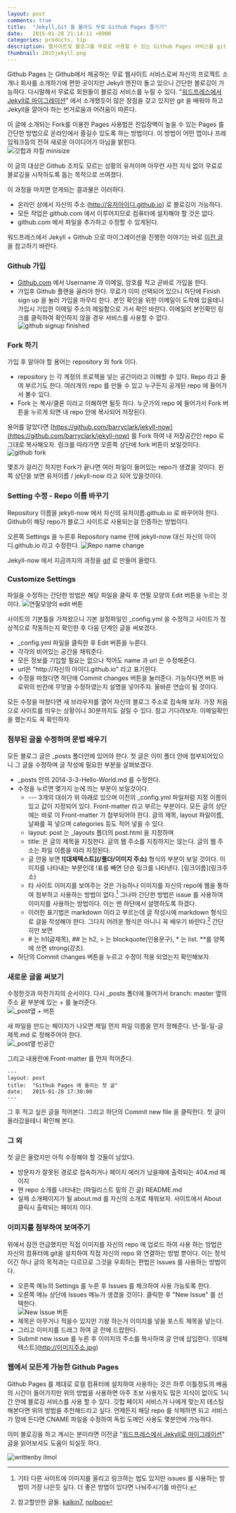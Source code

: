 ```yaml
---
layout: post
comments: true
title:  "Jekyll,Git 을 몰라도 무료 Github Pages 즐기기"
date:   2015-01-28 21:14:11 +0900
categories: products, tip
description: 웹사이트및 블로그를 무료로 사용할 수 있는 Github Pages 서비스를 git 이나 명령어를 모르더래도 사용하는 방법.
thumbnail: 2015jekyll.png
---
```

Github Pages 는 Github에서 제공하는 무료 웹사이트 서비스로써 자신의 프로젝트 소개나 회사를 소개하기에 편한 곳이지만 Jekyll 엔진이 돌고 있으니 간단한 블로깅이 가능하다.  다시말해서 무료로 회원들이 블로깅 서비스를 누릴 수 있다.  "[워드프레스에서 Jekyll로 마이그레이션](http://ilmol.com/2015/01/%EC%9B%8C%EB%93%9C%ED%94%84%EB%A0%88%EC%8A%A4%EC%97%90%EC%84%9C%20Jekyll%EB%A1%9C%20%EB%A7%88%EC%9D%B4%EA%B7%B8%EB%A0%88%EC%9D%B4%EC%85%98.html)" 에서 소개했듯이 많은 장점을 갖고 있지만 git 을 배워야 하고 Jekyll을 깔아야 하는 번거로움과 어려움이 따른다.

이 글에 소개되는 Fork를 이용한 Pages 사용법은 진입장벽이 높을 수 있는 Pages 를 간단한 방법으로 온라인에서 즐길수 있도록 하는 방법이다.  이 방법이 어떤 앱이나 프레임워크등의 전혀 새로운 아이디어가 아님을 밝힌다.  
![깃헙과 자킬 minisize](/assets/img/blog/octojekyll.png)


이 글의 대상은 Github 조차도 모르는 상황의 유저이며 아무런 사전 지식 없이 무료로 블로깅을 시작하도록 돕는 목적으로 쓰여졌다.

이 과정을 마치면 얻게되는 결과물은 이러하다.

* 온라인 상에서 자신의 주소 (http://유저아이디.github.io) 로 블로깅이 가능하다.
* 모든 작업은 github.com 에서 이루어지므로 컴퓨터에 설치해야 할 것은 없다.
* github.com 에서 파일을 추가하고 수정할 수 있게된다.


워드프레스에서 Jekyll + Github 으로 마이그레이션을 진행한 이야기는 바로 [이전 글](http://ilmol.com/2015/01/%EC%9B%8C%EB%93%9C%ED%94%84%EB%A0%88%EC%8A%A4%EC%97%90%EC%84%9C%20Jekyll%EB%A1%9C%20%EB%A7%88%EC%9D%B4%EA%B7%B8%EB%A0%88%EC%9D%B4%EC%85%98.html)을 참고하기 바란다.


### Github 가입
* [Github.com](http://github.com) 에서 Username 과 이메일, 암호를 적고 곧바로 가입을 한다.  
* 가입후 Github 플랜을 골라야 한다.  무료가 이미 선택되어 있으니 하단에 Finish sign up 을 눌러 가입을 마무리 한다.  본인 확인을 위한 이메일이 도착해 있을테니 가입시 기입한 이메일 주소의 메일함으로 가서 확인 바란다.  이메일의 본인확인 링크를 클릭하여 확인하지 않을 경우 서비스를 사용할 수 없다.
![github signup finished](/assets/img/blog/2015finishgit.png)


### Fork 하기
가입 후 알아야 할 용어는 repository 와 fork 이다.

  * repository 는 각 계정의 프로젝을 넣는 공간이라고 이해할 수 있다.  Repo 라고 줄여 부르기도 한다.  여러개의 repo 를 만들 수 있고 누구든지 공개된 repo 에 들어가서 볼수 있다.
  * Fork 는 복사/클론 이라고 이해하면 될듯 하다.  누군가의 repo 에 들어가서 Fork 버튼을 누르게 되면 내 repo 안에 복사되어 저장된다.
 
용어를 알았다면 [https://github.com/barryclark/jekyll-now](https://github.com/barryclark/jekyll-now) 를 Fork 하여 내 저장공간인 repo 로 그대로 복사해오자.  링크를 따라가면 오른쪽 상단에 fork 버튼이 보일것이다. 
![github fork](/assets/img/blog/2015fork.png)
 
몇초가 걸리긴 하지만 Fork가 끝나면 여러 파일이 들어있는 repo가 생겼을 것이다.  왼쪽 상단을 보면 유저이름 / jekyll-now 라고 되어 있을것이다. 


### Setting 수정 - Repo 이름 바꾸기
Repository 이름을 jekyll-now 에서 자신의 유저이름.github.io 로 바꾸어야 한다.  Github이 해당 repo가 블로그 사이트로 사용되는걸 인증하는 방법이다.

오른쪽 Settings 을 누른후 Repository name 란에  jekyll-now 대신 자신의 아이디.github.io 라고 수정한다. 
![Repo name change](/assets/img/blog/2015reponame.png)

Jekyll-now 에서 지금까지의 과정을 [gif](https://github.com/barryclark/jekyll-now/raw/master/images/step1.gif) 로 만들어 올렸다.


### Customize Settings

파일을 수정하는 간단한 방법은 해당 파일을 클릭 후 연필 모양의 Edit 버튼을 누르는 것이다.
![연필모양의 edit 버튼](/assets/img/blog/2015gitedit.png)

사이트의 기본틀을 가져왔으니 기본 설정파일인 _config.yml 을 수정하고 사이트가 정상적으로 작동하는지 확인한 후 다음 단계인 글을 써보겠다.

* _config.yml 파일을 클릭한 후 Edit 버튼을 누른다.
* 각각의 비어있는 공간을 채워준다. 
* 모든 정보를 기입할 필요는 없으나 적어도 name 과 url 은 수정해준다.
* url은 "http://자신의 아이디.github.io" 라고 표기한다.
* 수정을 마쳤다면 하단에 Commit changes 버튼을 눌러준다.  가능하다면 버튼 바로위의 빈칸에 무엇을 수정하였는지 설명을 넣어주자.  올바른 연습이 될 것이다.

모든 수정을 마쳤다면 새 브라우저를 열어 자신의 블로그 주소로 접속해 보자.  가장 처음으로 사이트를 띄우는 상황이니 30분까지도 걸릴 수 있다.  참고 기다려보자.  이메일확인을 했는지도 꼭 확인하자.


### 첨부된 글을 수정하며 문법 배우기
모든 블로그 글은 _posts 폴더안에 있어야 한다.  첫 글은 이미 폴더 안에 첨부되어있으니 그 글을 수정하며 글 작성에 필요한 부분을 살펴보겠다.

* _posts 안의 2014-3-3-Hello-World.md 를 수정한다.
* 수정을 누르면 몇가지 눈에 띄는 부분이 보일것이다.
	* --- 3개의 대쉬가 위 아래로 있으며 이전의 _config.yml 파일처럼 지정 이름이 있고 값이 지정되어 있다.  Front-matter 라고 부르는 부분이다.  모든 글의 상단에는 바로 이 Front-matter 가 첨부되어야 한다.  글의 제목, layout 파일이름, 날짜를 꼭 넣으며 categories 등도 적어 넣을 수 있다.
	* layout: post 는 _layouts 폴더의 post.html 을 지정하며
	* title: 은 글의 제목을 지칭한다.  글의 웹 주소를 지칭하지는 않는다.  글의 웹 주소는 파일 이름을 따라 지정된다.
	* 글 안을 보면 **!&#91;대체텍스트&#93;(/폴더/이미지 주소)** 형식의 부분이 보일 것이다.  이미지를 나타내는 부분인데 !표를 빼면 단순 링크를 나타낸다. &#91;링크이름&#93;(링크주소)
	* 타 사이트 이미지를 보여주는 것은 가능하나 이미지를 자신의 repo에 웹을 통하여 첨부하고 사용하는 방법이 없다.[^1]  그나마 간단한 방법은 issue 를 사용하여 이미지를 사용하는 방법이다.  이는 맨 하단에서 설명하도록 하겠다.
	* 이러한 표기법은 markdown 이라고 부르는데 글 작성시에 markdown 형식으로 글을 작성해야 한다.  그다지 어려운 형식은 아니니 꼭 배우기 바란다.[^2] 간단히만 보면 
	* \# 는 h1(글제목), ## 는 h2, > 는 blockquote(인용문구), * 는 list. **를 양쪽에 쓰면 strong(강조).
* 하단의 Commit changes 버튼을 누르고 수정이 적용 되었는지 확인해보자.


### 새로운 글을 써보기
수정한것과 마찬가지의 순서이다.
다시 _posts 폴더에 들어가서 branch: master 옆의 주소 끝 부분에 있는 + 를 눌러준다.  
![_post옆 + 버튼](/assets/img/blog/2015gitplus.png)

새 파일을 만드는 페이지가 나오면 제일 먼저 파일 이름을 먼저 정해준다. 년-월-일-글제목.md 로 정해주어야 한다.  
![_post옆 빈공간](/assets/img/blog/2015gitnameit.png)

그리고 내용란에 Front-matter 를 먼저 적어준다.

```
---
layout: post
title:  "Github Pages 에 올리는 첫 글"
date:   2015-01-28 17:30:00
---
```

그 후 적고 싶은 글을 적어본다.  그리고 하단의 Commit new file 을 클릭한다.  첫 글이 올라갔을테니 확인해 본다.


### 그 외
첫 글은 올렸지만 아직 수정해야 할 것들이 남았다.  

* 방문자가 잘못된 경로로 접속하거나 페이지 에러가 났을때에 출력되는 404.md 페이지
* 현 repo 소개를 나타내는 (파일리스트 밑의 긴 글) README.md
* 실제 소개페이지가 될 about.md 를 자신의 소개로 채워보자.  사이트에서 About 클릭시 출력되는 페이지 이다.

### 이미지를 첨부하여 보여주기
위에서 잠깐 언급했지만 직접 이미지를 자신의 repo 에 업로드 하여 사용 하는 방법은 자신의 컴퓨터에 git을 설치하여 직접 자신의 repo 와 연결하는 방법 뿐이다.  이는 정석이긴 하나 글의 목적과는 다르므로 그것을 우회하는 편법은 Issues 를 사용하는 방법이다.

* 오른쪽 메뉴의 Settings 를 누른 후 Issues 를 체크하여 사용 가능토록 한다. 
* 오른쪽 메뉴 상단에 Issues 메뉴가 생겼을 것이다.  클릭한 후 "New Issue" 를 선택한다.  
	![New Issue 버튼](/assets/img/blog/2015gitissue.png)
* 제목은 아무거나 적을수 있지만 기왕 하는거 이미지를 넣을 포스트 제목을 넣는다.
* 그리고 이미지를 드래그 하여 글 란에 드랍한다.
* Submit new issue 를 누른 후 이미지의 주소를 복사하여 글 안에 삽입한다.
	!&#91;대체텍스트&#93;(http://이미지주소.jpg)
	

### 웹에서 모든게 가능한 Github Pages
Github Pages 를 제대로 로컬 컴퓨터에 설치하여 사용하는 것은 하루 이틀정도의 배움의 시간이 들어가지만 위의 방법을 사용하면 아주 초보 사용자도 많은 지식이 없이도 1시간 안에 블로깅 서비스를 사용 할 수 있다.  깃헙 페이지 서비스가 나에게 맞는지 테스팅 해본다면 위의 방법을 추천해드리고 싶다.  언제든지 해당 repo 를 삭제하면 되고 서비스가 맘에 든다면 CNAME 파일을 수정하여 독립 도메인 사용도 몇분안에 가능하다.

이미 블로깅을 하고 계시는 분이라면 이전글 "[워드프레스에서 Jekyll로 마이그레이션](http://ilmol.com/2015/01/%EC%9B%8C%EB%93%9C%ED%94%84%EB%A0%88%EC%8A%A4%EC%97%90%EC%84%9C%20Jekyll%EB%A1%9C%20%EB%A7%88%EC%9D%B4%EA%B7%B8%EB%A0%88%EC%9D%B4%EC%85%98.html)" 글을 읽어보셔도 도움이 되실듯 하다.


![writtenby ilmol](/assets/img/system/signature.png)



[^1]: 기타 다른 사이트에 이미지를 올리고 링크하는 법도 있지만 issues 를 사용하는 방법이 가장 나은듯 싶다.  더 좋은 방법이 있다면 나눠주시기를 바란다.

[^2]: 참고할만한 글들. [kalkin7](http://blog.kalkin7.com/2014/02/10/lets-write-using-markdown/), [nolboo](http://nolboo.github.io/blog/2014/04/15/how-to-use-markdown/)